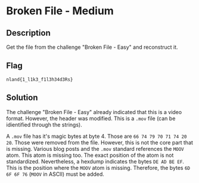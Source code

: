 # Broken File - Medium

## Description

Get the file from the challenge "Broken File - Easy" and reconstruct it.

## Flag

`nland{1_l1k3_f1l3h34d3Rs}`

## Solution

The challenge "Broken File - Easy" already indicated that this is a video format. However, the header was modified. This is a `.mov` file (can be idientified through the strings). 

A `.mov` file has it's magic bytes at byte 4. Those are `66 74 79 70 71 74 20 20`. Those were removed from the file. However, this is not the core part that is missing. Various blog posts and the `.mov` standard references the `MOOV` atom. This atom is missing too. The exact position of the atom is not standardized. Nevertheless, a hexdump indicates the bytes `DE AD BE EF`. This is the position where the `MOOV` atom is missing. Therefore, the bytes `6D 6F 6F 76` (`MOOV` in ASCII) must be added.
